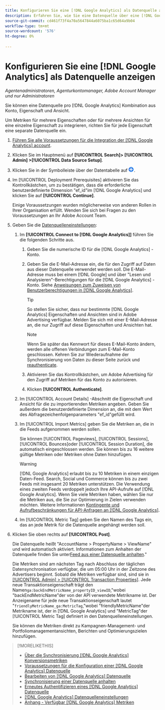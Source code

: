 ```yaml
---
title: Konfigurieren Sie eine [!DNL Google Analytics] als Datenquelle anzeigen
description: Erfahren Sie, wie Sie eine Datenquelle über eine [!DNL Google Analytics] anzeigen.
source-git-commit: cd461f73f4a70a5647844a6075ba1c65d64a9b04
workflow-type: tm+mt
source-wordcount: '576'
ht-degree: 0%

---
```


# Konfigurieren Sie eine [!DNL Google Analytics] als Datenquelle anzeigen

*Agentenadministratoren, Agenturkontomanager, Adobe Account Manager und nur Administratoren*

Sie können eine Datenquelle pro [!DNL Google Analytics] Kombination aus Konto, Eigenschaft und Ansicht.

Um Metriken für mehrere Eigenschaften oder für mehrere Ansichten für eine einzelne Eigenschaft zu integrieren, richten Sie für jede Eigenschaft eine separate Datenquelle ein.

1. [Führen Sie alle Voraussetzungen für die Integration der [!DNL Google Analytics] account](data-source-prerequisites.md).

1. Klicken Sie im Hauptmenü auf **[!UICONTROL Search]> [!UICONTROL Admin] >[!UICONTROL Data Source Setup]**.

1. Klicken Sie in der Symbolleiste über der Datentabelle auf ![Erstellen](/help/search-social-commerce/assets/add.png "Erstellen").

1. Im [!UICONTROL Deployment Prerequisites] aktivieren Sie das Kontrollkästchen, um zu bestätigen, dass die erforderliche benutzerdefinierte Dimension &quot;ef_id&quot;im [!DNL Google Analytics] und klicken Sie auf **[!UICONTROL Continue]**.

   Einige Voraussetzungen wurden möglicherweise von anderen Rollen in Ihrer Organisation erfüllt. Wenden Sie sich bei Fragen zu den Voraussetzungen an Ihr Adobe Account Team.

1. Geben Sie die [Datenquelleneinstellungen](data-source-settings.md):

   1. Im **[!UICONTROL Connect to [!DNL Google Analytics]]** führen Sie die folgenden Schritte aus.

      1. Geben Sie die numerische ID für die [!DNL Google Analytics] -Konto.

      1. Geben Sie die E-Mail-Adresse ein, die für den Zugriff auf Daten aus dieser Datenquelle verwendet werden soll. Die E-Mail-Adresse muss bei einem [!DNL Google] und über &quot;Lesen und Analysieren&quot;-Berechtigungen für die [!DNL Google Analytics] -Konto. Siehe [Anweisungen zum Zuweisen von Benutzerberechtigungen in [!DNL Google Analytics]](https://support.google.com/analytics/answer/9305587).

         >[!TIP]
         >
         >So stellen Sie sicher, dass nur bestimmte [!DNL Google Analytics] Eigenschaften und Ansichten sind in Adobe Advertising verfügbar. Melden Sie sich mit einer E-Mail-Adresse an, die nur Zugriff auf diese Eigenschaften und Ansichten hat.

         >[!NOTE]
         >
         >Wenn Sie später das Kennwort für dieses E-Mail-Konto ändern, werden alle offenen Verbindungen zum E-Mail-Konto geschlossen. Kehren Sie zur Wiederaufnahme der Synchronisierung von Daten zu dieser Seite zurück und [reauthenticate](data-source-reauthenticate.md).

      1. Aktivieren Sie das Kontrollkästchen, um Adobe Advertising für den Zugriff auf Metriken für das Konto zu autorisieren.

      1. Klicken **[!UICONTROL Authenticate]**.
   1. Im [!UICONTROL Account Details] -Abschnitt die Eigenschaft und Ansicht für die zu importierenden Metriken angeben. Geben Sie außerdem die benutzerdefinierte Dimension an, die mit dem Wert des Abfragezeichenfolgenparameters &quot;ef_id&quot;gefüllt wird.

   1. Im [!UICONTROL Import Metrics] geben Sie die Metriken an, die in die Feeds aufgenommen werden sollen.

      Sie können [!UICONTROL Pageviews], [!UICONTROL Sessions], [!UICONTROL Bounces]oder [!UICONTROL Session Duration], die automatisch eingeschlossen werden. Sie können bis zu 16 weitere gültige Metriken oder Metriken ohne Daten hinzufügen.

      >[!WARNING]
      >
      >[!DNL Google Analytics] erlaubt bis zu 10 Metriken in einem einzigen Daten-Feed. Search, Social und Commerce können bis zu zwei Feeds mit insgesamt 20 Metriken unterstützen. Die Verwendung eines zweiten Feeds verdoppelt jedoch Ihre API-Aufrufe auf [!DNL Google Analytics]. Wenn Sie viele Metriken haben, wählen Sie nur die Metriken aus, die Sie zur Optimierung in Zielen verwenden möchten. Weitere Informationen [Kontingente und Aufrufbeschränkungen für API-Anfragen an [!DNL Google Analytics]](https://developers.google.com/analytics/devguides/reporting/core/v4/limits-quotas).

   1. Im [!UICONTROL Metric Tag] geben Sie den Namen des Tags ein, das an jede Metrik für die Datenquelle angehängt werden soll.


1. Klicken Sie oben rechts auf **[!UICONTROL Post]**.

   Die Datenquelle heißt &quot;AccountName > PropertyName > ViewName&quot; und wird automatisch aktiviert. Informationen zum Anhalten der Datenquelle finden Sie unter[Feed aus einer Datenquelle anhalten](data-source-pause.md).&quot;

   Die Metriken sind am nächsten Tag nach Abschluss der täglichen Datensynchronisation verfügbar, die um 05:00 Uhr in der Zeitzone des Advertisers beginnt. Sobald die Metriken verfügbar sind, sind sie in [[!UICONTROL Admin] > [!UICONTROL Transaction Properties]](/help/search-social-commerce/admin/transaction-properties/transaction-property-about.md). Jede neue Transaktionseigenschaft trägt den Namen`ga:backEndMetricName_propertyID_viewID`,&quot;wobei &quot;backEndMetricName&quot;der von der API verwendete Metrikname ist. Der Anzeigename für jede neue Transaktionseigenschaft lautet &quot;`friendlyMetricName_ga:MetricTag`,&quot;wobei &quot;friendlyMetricName&quot;der Metrikname ist, der in [!DNL Google Analytics] und &quot;MetricTag&quot;der [!UICONTROL Metric Tag] definiert in den Datenquelleneinstellungen.

   Sie können die Metriken direkt zu Kampagnen-Management- und Portfoliomanagementansichten, Berichten und Optimierungszielen hinzufügen.

>[!MORELIKETHIS]
>
>* [Über die Synchronisierung [!DNL Google Analytics] Konversionsmetriken](data-source-about.md)
>* [Voraussetzungen für die Konfiguration einer [!DNL Google Analytics] Datenquelle](data-source-prerequisites.md)
>* [Bearbeiten von [!DNL Google Analytics] Datenquelle](data-source-edit.md)
>* [Synchronisierung einer Datenquelle anhalten](data-source-pause.md)
>* [Erneutes Authentifizieren eines [!DNL Google Analytics] Datenquelle](data-source-reauthenticate.md)
>* [[!DNL Google Analytics] Datenquelleneinstellungen](data-source-settings.md)
>* [Anhang - Verfügbar [!DNL Google Analytics] Metriken](data-source-ga-metrics.md)

